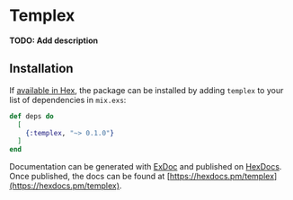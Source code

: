 # Templex

**TODO: Add description**

## Installation

If [available in Hex](https://hex.pm/docs/publish), the package can be installed
by adding `templex` to your list of dependencies in `mix.exs`:

```elixir
def deps do
  [
    {:templex, "~> 0.1.0"}
  ]
end
```

Documentation can be generated with [ExDoc](https://github.com/elixir-lang/ex_doc)
and published on [HexDocs](https://hexdocs.pm). Once published, the docs can
be found at [https://hexdocs.pm/templex](https://hexdocs.pm/templex).

